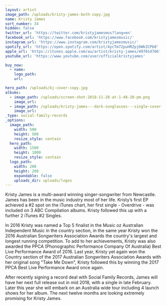 ```yaml
---
layout: artist
image_path: /uploads/kristy-james-both-copy.jpg
name: Kristy James
sort_number: 34
hidden: false
twitter_url: 'https://twitter.com/kristyjamesmus?lang=en'
facebook_url: 'https://www.facebook.com/kristyjamesmusic/'
instagram_url: 'https://www.instagram.com/kristyjamesmusic/'
spotify_url: 'https://open.spotify.com/artist/4ycTm72puHRZpj6WkZCPb0'
apple_url: 'https://itunes.apple.com/au/artist/kristy-james/497014766'
youtube_url: 'https://www.youtube.com/user/officialkristyjames'

buy_now:
  - name: 
    logo_path: 
    url: 

hero_path: /uploads/kj-cover-copy.jpg
albums:
  - image_path: /uploads/screen-shot-2018-11-28-at-1-48-20-pm.png
    image_url:
  - image_path: /uploads/kristy-james---dark-sunglasses---single-cover-1.jpg
    image_url:
_type: social-family-records
_options:
  image_path:
    width: 500
    height: 500
    resize_style: contain
  hero_path:
    width: 1500
    height: 1000
    resize_style: contain
  logo_path:
    width: 200
    height: 200
    expandable: false
    uploads_dir: uploads/logos
---
```


Kristy James is a multi-award winning singer-songwriter from Newcastle. James has been in the music industry most of her life. Kristy’s first EP achieved a #2 spot on the iTunes chart, her first single - Overdrive - was included on 3 ABC Compilation albums. Kristy followed this up with a further 2 iTunes #2 Singles.

In 2016 Kristy was named a Top 5 finalist in the Music oz Australian Independent Music in the country section, in the same year Kristy won the 2016 Australian Songwriters Association Awards the country's largest and longest running competition. To add to her achievements, Kristy was also awarded the PPCA (Phonographic Performance Company Of Australia) Best Live Performance Award of 2016. Last year, Kristy yet again won the Country section of the 2017 Australian Songwriters Association Awards with her original song "Take Me Down", Kristy followed this by winning the 2017 PPCA Best Live Performance Award once again.

After recently signing a record deal with Social Family Records, James will have her next full release out in mid 2018, with a single in late February. Later this year she will embark on an Australia wide tour including 4 launch shows for her album. The next twelve months are looking extremely promising for Kristy James.